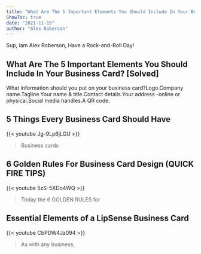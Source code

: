 ```yaml
---
title: "What Are The 5 Important Elements You Should Include In Your Business Card? [Solved]"
ShowToc: true 
date: "2021-11-15"
author: "Alex Roberson" 
---
```


Sup, iam Alex Roberson, Have a Rock-and-Roll Day!
## What Are The 5 Important Elements You Should Include In Your Business Card? [Solved]
What information should you put on your business card?Logo.Company name.Tagline.Your name & title.Contact details.Your address -online or physical.Social media handles.A QR code.

## 5 Things Every Business Card Should Have
{{< youtube Jg-9Lp6jLGU >}}
>Business cards

## 6 Golden Rules For Business Card Design (QUICK FIRE TIPS)
{{< youtube 5zS-5XDo4WQ >}}
>Today the 6 GOLDEN RULES for 

## Essential Elements of a LipSense Business Card
{{< youtube CbPDW4Jz094 >}}
>As with any business, 

